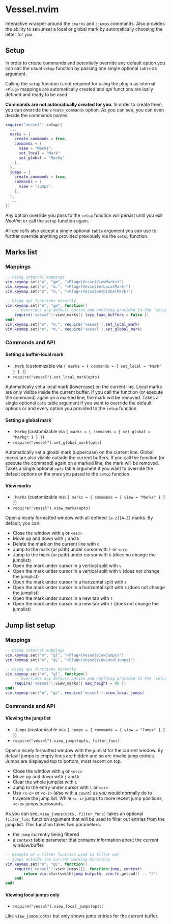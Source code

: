 # Vessel.nvim

Interactive wrapper around the `:marks` and `:jumps` commands. Also provides the ability to set/unset a local or global mark by automatically choosing the letter for you.

## Setup

In order to create commands and potentially override any default option you can call the usual `setup` function by passing one single optional `table` as argument.

Calling the `setup` function is not required for using the plugin as internal `<Plug>` mappings are automatically created and *api* functions are lazily defined and ready to be used.

**Commands are not automatically created for you**. In order to create them, you can override the `create_commands` option. As you can see, you can even decide the commands names.

```lua
require("vessel").setup({
  ...
  marks = {
    create_commands = true,
    commands = {
      view = "Marks",
      set_local = "Mark"
      set_global = "Markg"
    },
  },
  jumps = {
    create_commands = true,
    commands = {
      view = "Jumps",
    },
  },
  ...
})
```

Any option override you pass to the `setup` function will persist until you exit *NeoVim* or call the `setup` function again.

All *api* calls also accept a single optional `table` argument you can use to further override anything provided previously via the `setup` function.

## Marks list

### Mappings

```lua
-- Using internal mappings
vim.keymap.set("n", "gm", "<Plug>(VesselViewMarks)")
vim.keymap.set("n", "m.", "<Plug>(VesselSetLocalMark)")
vim.keymap.set("n", "m,", "<Plug>(VesselSetGlobalMark)")

-- Using api functions directly
vim.keymap.set("n", "gm", function()
    -- Overrides any default option and anything provided to the `setup` function
    require('vessel').view_marks({ lazy_load_buffers = false })
end)
vim.keymap.set("n", "m.", require('vessel').set_local_mark)
vim.keymap.set("n", "m,", require('vessel').set_global_mark)
```

### Commands and API

#### Setting a buffer-local mark

- `:Mark` (customizable via `{ marks = { commands = { set_local = "Mark" } } }`)
- `require("vessel").set_local_mark(opts)`

Automatically set a local mark (lowercase) on the current line. Local marks are only visible inside the current buffer. If you call the function (or execute the command) again on a marked line, the mark will be removed. Takes a single optional `opts` table argument if you want to override the default options or and every option you provided to the `setup` function.

#### Setting a global mark

- `:Markg` (customizable via `{ marks = { commands = { set_global = "Markg" } } }`)
- `require("vessel").set_global_mark(opts)`

Automatically set a gloabl mark (uppercase) on the current line. Global marks are also visible outside the current buffers. If you call the function (or execute the command) again on a marked line, the mark will be removed. Takes a single optional `opts` table argument if you want to override the default options or the ones you passd to the `setup` function.

#### View marks

- `:Marks` (customizable via: `{ marks = { commands = { view = "Marks" } } }`)
- `require("vessel").view_marks(opts)`

Open a nicely formatted window with all defined `[a-z][A-Z]` marks. By default, you can:

- Close the window with `q` or `<esc>`
- Move up and down with `j` and `k`
- Delete the mark on the current line with `d`
- Jump to the mark (or path) under cursor with `l` or `<cr>`
- Jump to the mark (or path) under cursor with `K` (does no change the jumplist)
- Open the mark under cursor in a vertical split with `v`
- Open the mark under cursor in a vertical split with `V` (does not change the jumplist)
- Open the mark under cursor in a horizontal split with `s`
- Open the mark under cursor in a horizontal split with `S` (does not change the jumplist)
- Open the mark under cursor in a new tab with `t`
- Open the mark under cursor in a new tab with `t` (does not change the jumplist)

## Jump list setup

### Mappings

```lua
-- Using internal mappings
vim.keymap.set("n", "gl", "<Plug>(VesselViewJumps)")
vim.keymap.set("n", "gL", "<Plug>(VesselViewLocalJumps)")

-- Using api functions directly
vim.keymap.set("n", "gl", function()
    -- Overrides any default option and anything provided to the `setup` function
    require('vessel').view_marks({ max_height = 90 })
end)
vim.keymap.set("n", "gL", require('vessel').view_local_jumps)
```

### Commands and API

#### Viewing the jump list

- `:Jumps` (customizable via: `{ jumps = { commands = { view = "Jumps" } } }`)
- `require("vessel").view_jumps(opts, filter_func)`

Open a nicely formatted window with the jumlist for the current window. By default jumps to empty lines are hidden and so are invalid jump entries. Jumps are displayed top to bottom, most recent on top.

- Close the window with `q` or `<esc>`
- Move up and down with `j` and `k`
- Clear the whole jumplist with `C`
- Jump to the entry under cursor with `l` or `<cr>`
- Use `<c-o>` or `<c-i>` (also with a `count`) as you would normally do to traverse the jump list. While `<c-i>` jumps to more recent jump positions, `<c-o>` jumps backwards.

As you can see, `view_jumps(opts, filter_func)` takes an optional `filter_func` function argument that will be used to filter out entries from the jump list. This function takes two parameters:

- the `jump` currently being filtered
- a `context` table parameter that contains information about the current window/buffer.

```lua
-- Example of a filter function used to filter out
-- jumps outside the current working directory
vim.keymap.set("n", "gL", function()
	require('vessel').view_jumps({}, function(jump, context)
		return vim.startswith(jump.bufpath, vim.fn.getcwd() .. "/")
	end)
end)
```

#### Viewing local jumps only

- `require("vessel").view_local_jumps(opts)`

Like `view_jumps(opts)` but only shows jump entries for the current buffer.
